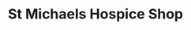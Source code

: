 ---
title: "St Michaels Hospice Shop"
url: /ledbury/st-michaels-hospice-shop/
shop: Gebrauchtwaren
---